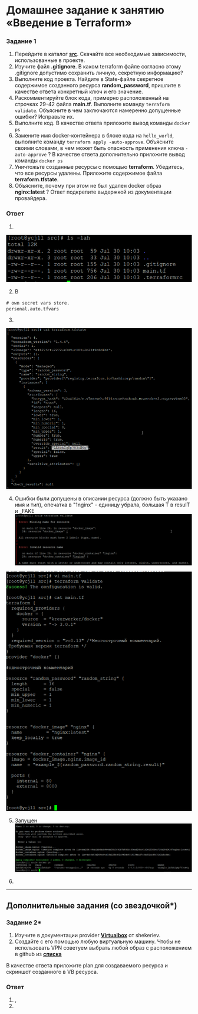# Домашнее задание к занятию «Введение в Terraform»


### Задание 1

1. Перейдите в каталог [**src**](https://github.com/netology-code/ter-homeworks/tree/main/01/src). Скачайте все необходимые зависимости, использованные в проекте. 
2. Изучите файл **.gitignore**. В каком terraform файле согласно этому .gitignore допустимо сохранить личную, секретную информацию?
3. Выполните код проекта. Найдите  в State-файле секретное содержимое созданного ресурса **random_password**, пришлите в качестве ответа конкретный ключ и его значение.
4. Раскомментируйте блок кода, примерно расположенный на строчках 29-42 файла **main.tf**.
Выполните команду ```terraform validate```. Объясните в чем заключаются намеренно допущенные ошибки? Исправьте их.
5. Выполните код. В качестве ответа приложите вывод команды ```docker ps```
6. Замените имя docker-контейнера в блоке кода на ```hello_world```, выполните команду ```terraform apply -auto-approve```.
Объясните своими словами, в чем может быть опасность применения ключа  ```-auto-approve``` ? В качестве ответа дополнительно приложите вывод команды ```docker ps```
8. Уничтожьте созданные ресурсы с помощью **terraform**. Убедитесь, что все ресурсы удалены. Приложите содержимое файла **terraform.tfstate**. 
9. Объясните, почему при этом не был удален docker образ **nginx:latest** ? Ответ подкрепите выдержкой из документации провайдера.


### Ответ
1. 
![Скрин](https://github.com/Jlljully/terr01/blob/main/Untitled.png "клоне")

2. В
```
# own secret vars store.
personal.auto.tfvars
```
3.
![Скрин](https://github.com/Jlljully/terr01/blob/main/Untitled1.png "пасс")

4. Ошибки были допущены в описании ресурса (должно быть указано имя и тип), опечатка в "1nginx" - единицу убрала, большая Т в resulT и _FAKE
![Скрин](https://github.com/Jlljully/terr01/blob/main/Untitled2.png "ошибки")

![Скрин](https://github.com/Jlljully/terr01/blob/main/Untitled3.png "ошибки")  

5. Запущен
   ![Скрин](https://github.com/Jlljully/terr01/blob/main/Untitled4.png "контейнер")

6. 
   
------

## Дополнительные задания (со звездочкой*)

### Задание 2*

1. Изучите в документации provider [**Virtualbox**](https://docs.comcloud.xyz/providers/shekeriev/virtualbox/latest/docs) от 
shekeriev.
2. Создайте с его помощью любую виртуальную машину. Чтобы не использовать VPN советуем выбрать любой образ с расположением в github из [**списка**](https://www.vagrantbox.es/)

В качестве ответа приложите plan для создаваемого ресурса и скриншот созданного в VB ресурса. 


### Ответ
1. ,
2. 
